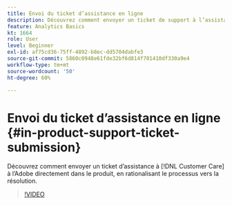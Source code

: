 ```yaml
---
title: Envoi du ticket d’assistance en ligne
description: Découvrez comment envoyer un ticket de support à l’assistance clientèle d’Adobe directement dans le produit, ce qui optimise le processus de résolution.
feature: Analytics Basics
kt: 1664
role: User
level: Beginner
exl-id: af75cd36-75ff-4892-b8ec-dd5704dabfe3
source-git-commit: 5860c0948e61fde32bf6d814f701410df330a9e4
workflow-type: tm+mt
source-wordcount: '50'
ht-degree: 60%

---
```


# Envoi du ticket d’assistance en ligne {#in-product-support-ticket-submission}

Découvrez comment envoyer un ticket d’assistance à [!DNL Customer Care] à l’Adobe directement dans le produit, en rationalisant le processus vers la résolution.

>[!VIDEO](https://video.tv.adobe.com/v/3430049/?quality=12&learn=on&captions=fre_fr)
